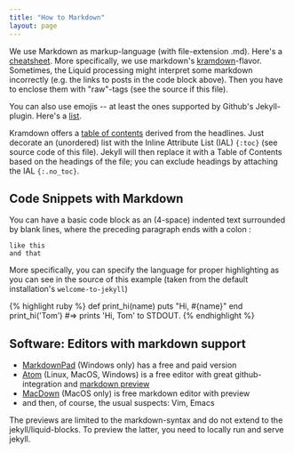 ```yaml
---
title: "How to Markdown"
layout: page
---
```


We use Markdown as markup-language (with file-extension .md). Here's a
[cheatsheet](https://github.com/adam-p/markdown-here/wiki/Markdown-Cheatsheet).
More specifically, we use markdown's
[kramdown](http://kramdown.gettalong.org/syntax.html)-flavor. Sometimes,
the Liquid processing might interpret some markdown incorrectly (e.g.
the links to posts in the code block above). Then you have to enclose
them with "raw"-tags (see the source if this file).

You can also use emojis -- at least the ones supported by Github's
Jekyll-plugin. Here's a [list](http://www.webpagefx.com/tools/emoji-cheat-sheet/).

Kramdown offers a
[table of contents](http://kramdown.gettalong.org/converter/html.html#toc)
derived from the headlines. Just decorate an (unordered) list with the
Inline Attribute List (IAL) `{:toc}` (see source code of this
file). Jekyll will then replace it with a Table of Contents based on
the headings of the file; you can exclude headings by attaching the
IAL `{:.no_toc}`.

## Code Snippets with Markdown

You can have a basic code block as an (4-space) indented text
surrounded by blank lines, where the preceding paragraph ends with a
colon :

    like this
	and that

More specifically, you can specify the language for proper
highlighting as you can see in the source of this example (taken from
the default installation's `welcome-to-jekyll`)

{% highlight ruby %}
def print_hi(name)
  puts "Hi, #{name}"
end
print_hi('Tom')
#=> prints 'Hi, Tom' to STDOUT.
{% endhighlight %}


## Software: Editors with markdown support

- [MarkdownPad](http://markdownpad.com/) (Windows only) has a free and paid
  version
- [Atom](https://atom.io/) (Linux, MacOS, Windows) is a free editor
  with great github-integration and
  [markdown preview](https://atom.io/packages/markdown-preview)
- [MacDown](http://macdown.uranusjr.com/) (MacOS only) is free
  markdown editor with preview
- and then, of course, the usual suspects: Vim, Emacs

The previews are limited to the markdown-syntax and do not extend to
the jekyll/liquid-blocks. To preview the latter, you need to locally
run and serve jekyll.
